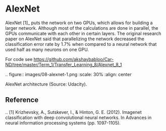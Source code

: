 AlexNet
=======

AlexNet [1]_ puts the network on two GPUs, which allows for building a larger network. Although most of the calculations are done in parallel, the GPUs communicate with each other in certain layers. The original research paper on AlexNet said that parallelizing the network decreased the classification error rate by 1.7% when compared to a neural network that used half as many neurons on one GPU.

For code see https://github.com/akshaybabloo/Car-ND/tree/master/Term_1/Transfer_Learning_8/Alexnet_8_1

.. figure:: images/08-alexnet-1.png
   :scale: 30%
   :align: center

   AlexNet architecture (Source: Udacity).

Reference
---------

.. [1] Krizhevsky, A., Sutskever, I., & Hinton, G. E. (2012). Imagenet classification with deep convolutional neural networks. In Advances in neural information processing systems (pp. 1097-1105).